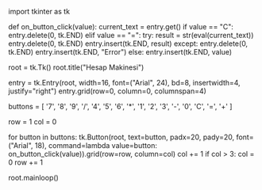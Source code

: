 import tkinter as tk

def on_button_click(value):
    current_text = entry.get()
    if value == "C":
        entry.delete(0, tk.END)
    elif value == "=":
        try:
            result = str(eval(current_text))
            entry.delete(0, tk.END)
            entry.insert(tk.END, result)
        except:
            entry.delete(0, tk.END)
            entry.insert(tk.END, "Error")
    else:
        entry.insert(tk.END, value)

root = tk.Tk()
root.title("Hesap Makinesi")

entry = tk.Entry(root, width=16, font=("Arial", 24), bd=8, insertwidth=4, justify="right")
entry.grid(row=0, column=0, columnspan=4)

buttons = [
    '7', '8', '9', '/',
    '4', '5', '6', '*',
    '1', '2', '3', '-',
    '0', 'C', '=', '+'
]

row = 1
col = 0

for button in buttons:
    tk.Button(root, text=button, padx=20, pady=20, font=("Arial", 18),
              command=lambda value=button: on_button_click(value)).grid(row=row, column=col)
    col += 1
    if col > 3:
        col = 0
        row += 1

root.mainloop()
